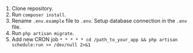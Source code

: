 1. Clone repository.
2. Run `composer install`.
3. Rename `.env.example` file to `.env`. Setup database connection in the `.env` file.
4. Run `php artisan migrate`.
5. Add new CRON job `* * * * * cd /path_to_your_app && php artisan schedule:run >> /dev/null 2>&1`
